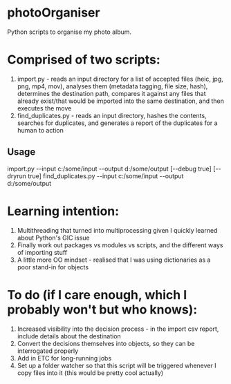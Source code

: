 # photoOrganiser
Python scripts to organise my photo album.

# Comprised of two scripts:
1. import.py - reads an input directory for a list of accepted files (heic, jpg, png, mp4, mov), analyses them (metadata tagging, file size, hash), determines the destination path, compares it against any files that already exist/that would be imported into the same destination, and then executes the move
1. find_duplicates.py - reads an input directory, hashes the contents, searches for duplicates, and generates a report of the duplicates for a human to action

## Usage
import.py --input c:/some/input --output d:/some/output [--debug true] [--dryrun true]
find_duplicates.py --input c:/some/input --output d:/some/output

# Learning intention:
1. Multithreading that turned into multiprocessing given I quickly learned about Python's GIC issue
1. Finally work out packages vs modules vs scripts, and the different ways of importing stuff
1. A little more OO mindset - realised that I was using dictionaries as a poor stand-in for objects

# To do (if I care enough, which I probably won't but who knows):
1. Increased visibility into the decision process - in the import csv report, include details about the destination
1. Convert the decisions themselves into objects, so they can be interrogated properly
1. Add in ETC for long-running jobs
1. Set up a folder watcher so that this script will be triggered whenever I copy files into it (this would be pretty cool actually)
